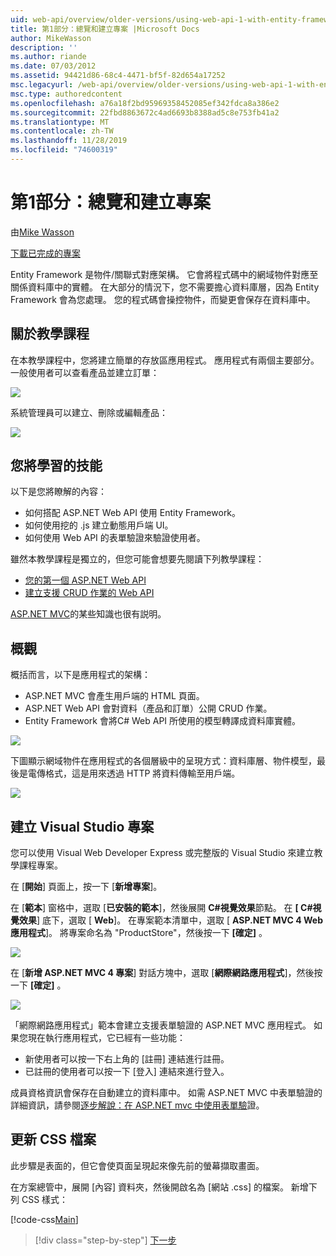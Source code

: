 ```yaml
---
uid: web-api/overview/older-versions/using-web-api-1-with-entity-framework-5/using-web-api-with-entity-framework-part-1
title: 第1部分：總覽和建立專案 |Microsoft Docs
author: MikeWasson
description: ''
ms.author: riande
ms.date: 07/03/2012
ms.assetid: 94421d86-68c4-4471-bf5f-82d654a17252
msc.legacyurl: /web-api/overview/older-versions/using-web-api-1-with-entity-framework-5/using-web-api-with-entity-framework-part-1
msc.type: authoredcontent
ms.openlocfilehash: a76a18f2bd95969358452085ef342fdca8a386e2
ms.sourcegitcommit: 22fbd8863672c4ad6693b8388ad5c8e753fb41a2
ms.translationtype: MT
ms.contentlocale: zh-TW
ms.lasthandoff: 11/28/2019
ms.locfileid: "74600319"
---
```

# <a name="part-1-overview-and-creating-the-project"></a>第1部分：總覽和建立專案

由[Mike Wasson](https://github.com/MikeWasson)

[下載已完成的專案](https://code.msdn.microsoft.com/ASP-NET-Web-API-with-afa30545)

Entity Framework 是物件/關聯式對應架構。 它會將程式碼中的網域物件對應至關係資料庫中的實體。 在大部分的情況下，您不需要擔心資料庫層，因為 Entity Framework 會為您處理。 您的程式碼會操控物件，而變更會保存在資料庫中。

## <a name="about-the-tutorial"></a>關於教學課程

在本教學課程中，您將建立簡單的存放區應用程式。 應用程式有兩個主要部分。 一般使用者可以查看產品並建立訂單：

![](using-web-api-with-entity-framework-part-1/_static/image1.png)

系統管理員可以建立、刪除或編輯產品：

![](using-web-api-with-entity-framework-part-1/_static/image2.png)

## <a name="skills-youll-learn"></a>您將學習的技能

以下是您將瞭解的內容：

- 如何搭配 ASP.NET Web API 使用 Entity Framework。
- 如何使用挖的 .js 建立動態用戶端 UI。
- 如何使用 Web API 的表單驗證來驗證使用者。

雖然本教學課程是獨立的，但您可能會想要先閱讀下列教學課程：

- [您的第一個 ASP.NET Web API](../../getting-started-with-aspnet-web-api/tutorial-your-first-web-api.md)
- [建立支援 CRUD 作業的 Web API](../creating-a-web-api-that-supports-crud-operations.md)

[ASP.NET MVC](../../../../mvc/index.md)的某些知識也很有説明。

## <a name="overview"></a>概觀

概括而言，以下是應用程式的架構：

- ASP.NET MVC 會產生用戶端的 HTML 頁面。
- ASP.NET Web API 會對資料（產品和訂單）公開 CRUD 作業。
- Entity Framework 會將C# Web API 所使用的模型轉譯成資料庫實體。

![](using-web-api-with-entity-framework-part-1/_static/image3.png)

下圖顯示網域物件在應用程式的各個層級中的呈現方式：資料庫層、物件模型，最後是電傳格式，這是用來透過 HTTP 將資料傳輸至用戶端。

![](using-web-api-with-entity-framework-part-1/_static/image4.png)

## <a name="create-the-visual-studio-project"></a>建立 Visual Studio 專案

您可以使用 Visual Web Developer Express 或完整版的 Visual Studio 來建立教學課程專案。

在 [**開始**] 頁面上，按一下 [**新增專案**]。

在 [**範本**] 窗格中，選取 [**已安裝的範本**]，然後展開 **C#視覺效果**節點。 在 **[ C#視覺效果**] 底下，選取 [ **Web**]。 在專案範本清單中，選取 [ **ASP.NET MVC 4 Web 應用程式**]。 將專案命名為 "ProductStore"，然後按一下 **[確定]** 。

![](using-web-api-with-entity-framework-part-1/_static/image5.png)

在 [**新增 ASP.NET MVC 4 專案**] 對話方塊中，選取 [**網際網路應用程式**]，然後按一下 **[確定]** 。

![](using-web-api-with-entity-framework-part-1/_static/image6.png)

「網際網路應用程式」範本會建立支援表單驗證的 ASP.NET MVC 應用程式。 如果您現在執行應用程式，它已經有一些功能：

- 新使用者可以按一下右上角的 [註冊] 連結進行註冊。
- 已註冊的使用者可以按一下 [登入] 連結來進行登入。

成員資格資訊會保存在自動建立的資料庫中。 如需 ASP.NET MVC 中表單驗證的詳細資訊，請參閱[逐步解說：在 ASP.NET mvc 中使用表單驗](https://msdn.microsoft.com/library/ff398049(VS.98).aspx)證。

## <a name="update-the-css-file"></a>更新 CSS 檔案

此步驟是表面的，但它會使頁面呈現起來像先前的螢幕擷取畫面。

在方案總管中，展開 [內容] 資料夾，然後開啟名為 [網站 .css] 的檔案。 新增下列 CSS 樣式：

[!code-css[Main](using-web-api-with-entity-framework-part-1/samples/sample1.css)]

> [!div class="step-by-step"]
> [下一步](using-web-api-with-entity-framework-part-2.md)
